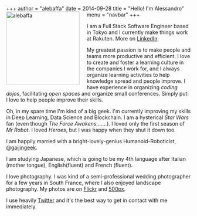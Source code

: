 +++
author = "alebaffa"
date = 2014-09-28
title = "Hello! I'm Alessandro"
menu = "navbar"
+++
<img src="../../img/me.jpg" alt="alebaffa" style="width: 200px; float: left; margin-right: 20px; margin-bottom: 1px; margin-top: 0px;"/>

I am a Full Stack Software Engineer based in Tokyo and I currently make things work at Rakuten. More on [LinkedIn](https://www.linkedin.com/in/alessandrobaffa).

My greatest passion is to make people and teams more productive and efficient. 
I love to create and foster a learning culture in the companies I work for, and I always organize learning activities to help knowledge spread and people improve. I have experience in organizing _coding dojos_, facilitating _open spaces_ and organize small conferences.
Simply put: I love to help people improve their skills.

Oh, in my spare time I'm kind of a big geek. I'm currently improving my skills in Deep Learning, Data Science and Blockchain. I am a hysterical _Star Wars_ fan (even though _The Force Awakens_.......). I loved only the first season of _Mr Robot_. I loved _Heroes_, but I was happy when they shut it down too.

I am happily married with a bright-lovely-genius Humanoid-Roboticist, [@gaijingeek](https://twitter.com/gaijingeek). 

I am studying Japanese, which is going to be my 4th language after Italian (mother tongue), English(fluent) and French (fluent). 

I love photography. I was kind of a semi-professional wedding photographer for a few years in South France, where I also enjoyed landscape photography. My photos are on [Flickr](https://www.flickr.com/photos/alebaffa/) and [500px](https://500px.com/alebaffa).

I use heavily [Twitter](https://twitter.com/alebaffa) and it's the best way to get in contact with me immediately.